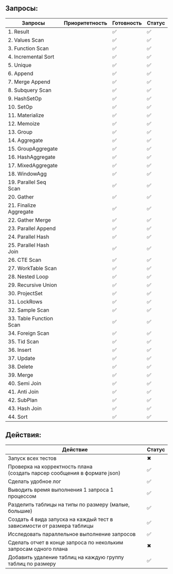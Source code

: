 ## Запросы:

| Запросы             | Приоритетность | Готовность | Статус |
|---------------------| ------------ | - | ------ |
| 1. Result           |              | ✅ |    ✅    |
| 2. Values Scan      |              | ✅ |    ✅    |
| 3. Function Scan    |              | ✅  |   ✅     |
| 4. Incremental Sort |              | ✅  |    ✅     |
| 5. Unique           |              | ✅ |    ✅    |
| 6. Append           |              | ✅  |    ✅    |
| 7. Merge Append     |              | ✅ |   ✅     |
| 8. Subquery Scan    |              | ✅ |   ✅     |
| 9. HashSetOp        |              | ✅ |   ✅     |
| 10. SetOp           |              | ✅ |   ✅     |
| 11. Materialize     |              | ✅ |   ✅     |
| 12. Memoize         |              | ✅ |   ✅     |
| 13. Group           |              | ✅ |    ✅    |
| 14. Aggregate       |              | ✅ |   ✅     |
| 15. GroupAggregate  |              | ✅ |   ✅     |
| 16. HashAggregate   |              | ✅ |   ✅      |
| 17. MixedAggregate  |              | ✅ |    ✅    |
| 18. WindowAgg       |              | ✅  |   ✅     |
| 19. Parallel Seq Scan |              | ✅ |    ✅    |
| 20. Gather          |              | ✅ |   ✅     |
| 21. Finalize Aggregate |              | ✅ |   ✅     |
| 22. Gather Merge    |              | ✅ |   ✅     |
| 23. Parallel Append |              |✅ |    ✅    |
| 24. Parallel Hash   |              | ✅ |    ✅    |
| 25. Parallel Hash Join |             | ✅ |   ✅     |
| 26. CTE Scan        |              | ✅ |    ✅    |
| 27. WorkTable Scan  |              | ✅  |   ✅      |
| 28. Nested Loop     |              |  ✅ |    ✅    |
| 29. Recursive Union |              | ✅  |   ✅      |
| 30. ProjectSet      |              | ✅ |    ✅    |
| 31. LockRows        |              | ✅ |   ✅     |
| 32. Sample Scan     |              | ✅ |    ✅    |
| 33. Table Function Scan |              | ✅ |   ✅     |
| 34. Foreign Scan    |              | ✅ |    ✅    |
| 35. Tid Scan        |              | ✅ |    ✅    |
| 36. Insert          |              | ✅ |    ✅    |
| 37. Update          |              | ✅ |   ✅     |
| 38. Delete          |              | ✅ |    ✅    |
| 39. Merge           |              | ✅ |   ✅     |
| 40. Semi Join       |             | ✅ |  ✅      |
| 41. Anti Join       |             | ✅ |   ✅     |
| 42. SubPlan         |             | ✅ |    ✅    |
| 43. Hash Join       |             | ✅ |    ✅    |
| 44. Sort            |              |  ✅ |    ✅    |

## Действия:

| Действие                                                                      | Статус |
|-------------------------------------------------------------------------------|---|
 | Запуск всех тестов                                                            | ✖ |
  | Проверка на корректность плана <br/>(создать парсер сообщения в формате json) | ✅  |
| Сделать удобное лог                                                           | ✅ |
| Выводить время выполнения 1 запроса 1 процессом                               | ✅ |
| Разделить таблицы на типы по размеру (малые, большие)                         | ✅ |
| Создать 4 вида запуска на каждый тест в зависимости от размера таблицы        | ✅ |
| Исследовать параллельное выполнение запросов                                  | ✅ |
| Сделать отчет в конце запроса по некольким запросам одного плана              |  ✖ |
| Добавить удаление таблиц на каждую группу таблиц по размеру                   | ✅ |

 